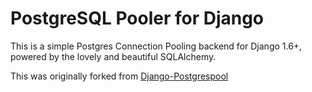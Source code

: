 PostgreSQL Pooler for Django
===================

This is a simple Postgres Connection Pooling backend for Django 1.6+, powered by the lovely and beautiful SQLAlchemy.

This was originally forked from [Django-Postgrespool](https://pypi.python.org/pypi/django-postgrespool/)

